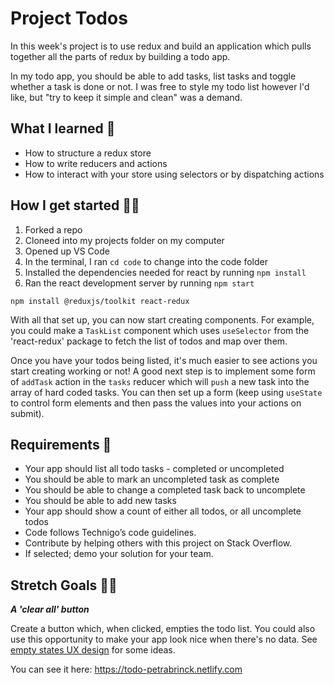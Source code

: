 # Project Todos

In this week's project is to use redux and build an application which pulls together all the parts of redux by building a todo app.

In my todo app, you should be able to add tasks, list tasks and toggle whether a task is done or not. 
I was free to style my todo list however I'd like, but "try to keep it simple and clean" was a demand. 

## What I learned 🧠

* How to structure a redux store
* How to write reducers and actions
* How to interact with your store using selectors or by dispatching actions

## How I get started 💪🏼

1. Forked a repo
2. Cloneed into my projects folder on my computer
3. Opened up VS Code
4. In the terminal, I ran `cd code` to change into the code folder
5. Installed the dependencies needed for react by running `npm install`
6. Ran the react development server by running `npm start`

```
npm install @reduxjs/toolkit react-redux
```



With all that set up, you can now start creating components. For example, you could make a `TaskList` component which uses `useSelector` from the 'react-redux' package to fetch the list of todos and map over them.

Once you have your todos being listed, it's much easier to see actions you start creating working or not! A good next step is to implement some form of `addTask` action in the `tasks` reducer which will `push` a new task into the array of hard coded tasks. You can then set up a form (keep using `useState` to control form elements and then pass the values into your actions on submit).

## Requirements 🧪

* Your app should list all todo tasks - completed or uncompleted
* You should be able to mark an uncompleted task as complete
* You should be able to change a completed task back to uncomplete
* You should be able to add new tasks
* Your app should show a count of either all todos, or all uncomplete todos
* Code follows Technigo’s code guidelines.
* Contribute by helping others with this project on Stack Overflow.
* If selected; demo your solution for your team.



## Stretch Goals 🏃‍♂

**_A 'clear all' button_**

Create a button which, when clicked, empties the todo list. You could also use this opportunity to make your app look nice when there's no data. See [empty states UX design](https://www.toptal.com/designers/ux/empty-state-ux-design) for some ideas.

You can see it here: https://todo-petrabrinck.netlify.com

